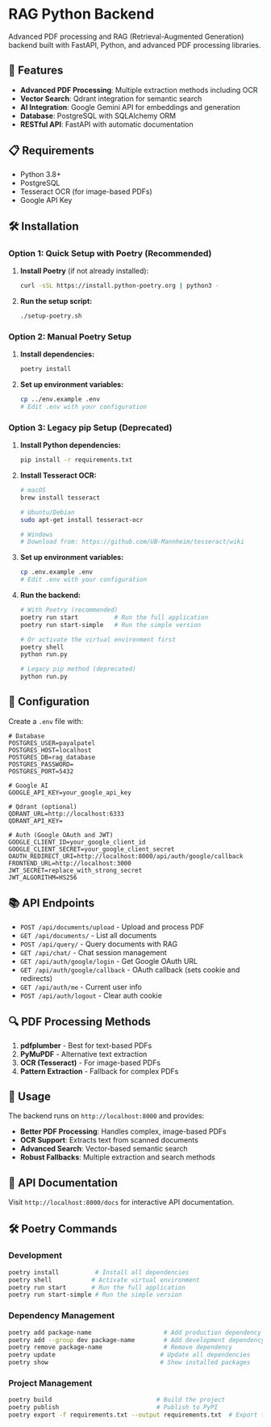 # RAG Python Backend

Advanced PDF processing and RAG (Retrieval-Augmented Generation) backend built with FastAPI, Python, and advanced PDF processing libraries.

## 🚀 Features

- **Advanced PDF Processing**: Multiple extraction methods including OCR
- **Vector Search**: Qdrant integration for semantic search
- **AI Integration**: Google Gemini API for embeddings and generation
- **Database**: PostgreSQL with SQLAlchemy ORM
- **RESTful API**: FastAPI with automatic documentation

## 📋 Requirements

- Python 3.8+
- PostgreSQL
- Tesseract OCR (for image-based PDFs)
- Google API Key

## 🛠️ Installation

### Option 1: Quick Setup with Poetry (Recommended)

1. **Install Poetry** (if not already installed):

   ```bash
   curl -sSL https://install.python-poetry.org | python3 -
   ```

2. **Run the setup script:**
   ```bash
   ./setup-poetry.sh
   ```

### Option 2: Manual Poetry Setup

1. **Install dependencies:**

   ```bash
   poetry install
   ```

2. **Set up environment variables:**
   ```bash
   cp ../env.example .env
   # Edit .env with your configuration
   ```

### Option 3: Legacy pip Setup (Deprecated)

1. **Install Python dependencies:**

   ```bash
   pip install -r requirements.txt
   ```

2. **Install Tesseract OCR:**

   ```bash
   # macOS
   brew install tesseract

   # Ubuntu/Debian
   sudo apt-get install tesseract-ocr

   # Windows
   # Download from: https://github.com/UB-Mannheim/tesseract/wiki
   ```

3. **Set up environment variables:**

   ```bash
   cp .env.example .env
   # Edit .env with your configuration
   ```

4. **Run the backend:**

   ```bash
   # With Poetry (recommended)
   poetry run start          # Run the full application
   poetry run start-simple   # Run the simple version

   # Or activate the virtual environment first
   poetry shell
   python run.py

   # Legacy pip method (deprecated)
   python run.py
   ```

## 🔧 Configuration

Create a `.env` file with:

```env
# Database
POSTGRES_USER=payalpatel
POSTGRES_HOST=localhost
POSTGRES_DB=rag_database
POSTGRES_PASSWORD=
POSTGRES_PORT=5432

# Google AI
GOOGLE_API_KEY=your_google_api_key

# Qdrant (optional)
QDRANT_URL=http://localhost:6333
QDRANT_API_KEY=

# Auth (Google OAuth and JWT)
GOOGLE_CLIENT_ID=your_google_client_id
GOOGLE_CLIENT_SECRET=your_google_client_secret
OAUTH_REDIRECT_URI=http://localhost:8000/api/auth/google/callback
FRONTEND_URL=http://localhost:3000
JWT_SECRET=replace_with_strong_secret
JWT_ALGORITHM=HS256
```

## 📚 API Endpoints

- `POST /api/documents/upload` - Upload and process PDF
- `GET /api/documents/` - List all documents
- `POST /api/query/` - Query documents with RAG
- `GET /api/chat/` - Chat session management
- `GET /api/auth/google/login` - Get Google OAuth URL
- `GET /api/auth/google/callback` - OAuth callback (sets cookie and redirects)
- `GET /api/auth/me` - Current user info
- `POST /api/auth/logout` - Clear auth cookie

## 🔍 PDF Processing Methods

1. **pdfplumber** - Best for text-based PDFs
2. **PyMuPDF** - Alternative text extraction
3. **OCR (Tesseract)** - For image-based PDFs
4. **Pattern Extraction** - Fallback for complex PDFs

## 🎯 Usage

The backend runs on `http://localhost:8000` and provides:

- **Better PDF Processing**: Handles complex, image-based PDFs
- **OCR Support**: Extracts text from scanned documents
- **Advanced Search**: Vector-based semantic search
- **Robust Fallbacks**: Multiple extraction and search methods

## 📖 API Documentation

Visit `http://localhost:8000/docs` for interactive API documentation.

## 🛠️ Poetry Commands

### Development

```bash
poetry install          # Install all dependencies
poetry shell           # Activate virtual environment
poetry run start       # Run the full application
poetry run start-simple # Run the simple version
```

### Dependency Management

```bash
poetry add package-name                    # Add production dependency
poetry add --group dev package-name        # Add development dependency
poetry remove package-name                 # Remove dependency
poetry update                             # Update all dependencies
poetry show                               # Show installed packages
```

### Project Management

```bash
poetry build                             # Build the project
poetry publish                           # Publish to PyPI
poetry export -f requirements.txt --output requirements.txt  # Export to requirements.txt
```
